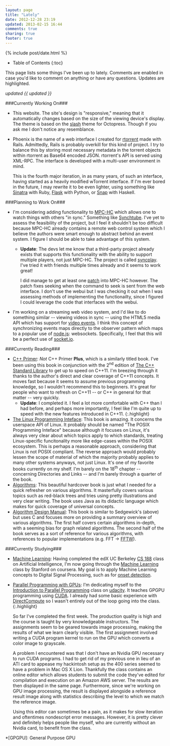 ```yaml
---
layout: page
title: "Lately"
date: 2012-12-28 23:19
updated: 2013-02-15 16:44
comments: true
sharing: true
footer: true
---
```


{% include post/date.html %}

* Table of Contents
{:toc}

This page lists some things I've been up to lately. Comments are enabled in case you'd like to comment on anything or have any questions. Updates are highlighted.

_updated {{ updated }}_

###Currently Working On###

* This website. The site's design is "responsive," meaning that it automatically changes based on the size of the viewing device's display. The theme is based on the [slash](http://zespia.tw/Octopress-Theme-Slash/) theme for Octopress. Though if you ask me I don't notice any resemblance.
* Phoenix is the name of a web interface I created for [rtorrent](https://github.com/rakshasa/rtorrent) made with Rails. Admittedly, Rails is probably overkill for this kind of project. I try to balance this by storing most necessary metadata in the torrent objects within rtorrent as Base64 encoded JSON. rtorrent's API is served using XML-RPC. The interface is developed with a multi-user environment in mind.

    This is the fourth major iteration, in as many years, of such an interface, having started as a heavily modified wTorrent interface. If I'm ever bored in the future, I may rewrite it to be even lighter, using something like [Sinatra](http://www.sinatrarb.com/) with Ruby, [Flask](http://flask.pocoo.org/) with Python, or [Snap](http://snapframework.com/) with Haskell.

###Planning to Work On###

* I'm considering adding functionality to [MPC-HC](http://mpc-hc.sourceforge.net) which allows one to watch things with others "in sync." Something like [Synchtube](http://www.synchtube.com/). I've yet to assess the feasibility of the project, but I feel it shouldn't be too difficult because MPC-HC already contains a remote web control system which I believe the authors were smart enough to abstract behind an event system. I figure I should be able to take advantage of this system.
  * **Update**: The devs let me know that a third-party project already exists that supports this functionality with the ability to support multiple players, not just MPC-HC. The project is called [syncplay](https://github.com/Uriziel/syncplay). I've tried it with friends multiple times already and it seems to work great!

      I did manage to get at least one [patch](https://github.com/mpc-hc/mpc-hc/pull/38) into MPC-HC however. The patch fixes seeking when the command to seek is sent from the web interface. I don't use the webui but I was checking it out when I was assessing methods of implementing the functionailty, since I figured I could leverage the code that interfaces with the webui.
* I'm working on a streaming web video system, and I'd like to do something similar -- viewing videos in sync -- using the HTML5 media API which has support for [video events](http://www.w3.org/2010/05/video/mediaevents.html). I think this concept of synchronizing events maps directly to the observer pattern which maps to a popular use of [node.js](http://nodejs.org/): websockets. Specifically, I feel that this will be a perfect use of [socket.io](http://socket.io/).

###Currently Reading###

* [C++ Primer](http://amzn.com/0321714113): _Not_ C++ Primer **Plus**, which is a similarly titled book. I've been using this book in conjunction with the 2<sup>nd</sup> edition of [The C++ Standard Library](http://amzn.com/0321623215) to get up to speed on C++11. I'm breezing through it thanks to the author's direct and clear coverage of C++11 concepts. It moves fast because it seems to assume previous programming knowledge, so I wouldn't recommend this to beginners. It's great for people who want to refresh on C++11 -- or C++ in general for that matter -- very quickly.
  * **Update**: I completed it. I feel a lot more comfortable with C++ than I had before, and perhaps more importantly, I feel like I'm quite up to speed with the new features introduced in C++11.
  {:.highlight}
* [The Linux Programming Inteface](http://amzn.com/1593272200): This book is amazing. It concerns the userspace API of Linux. It probably should be named "The POSIX Programming Inteface" because although it focuses on Linux, it's always very clear about which topics apply to which standards, treating Linux-specific funcitonality more like edge-cases within the POSIX ecosystem. This is perhaps a reasonable approach, considering that Linux is not POSIX compliant. The reverse approach would probably lessen the scope of material of which the majority probably applies to many other systems anyways, not just Linux. It's one of my favorite books currently on my shelf. I'm barely on the 18<sup>th</sup> chapter -- concerning Directories and Links -- and I'm barely through a quarter of the book.
* [Algorithms](http://amzn.com/032157351X): This beautiful hardcover book is just what I needed for a quick refresher on various algorithms. It masterfully covers various topics such as red-black trees and tries using pretty illustrations and very clear writing. The book uses Java as its didactic language which makes for quick coverage of universal concepts.
* [Algorithm Design Manual](http://amzn.com/1849967202): This book is similar to Sedgewick's (above) but uses C and focuses more on providing a summary overview of various algorithms. The first half covers certain algorithms in-depth, with a seeming bias for graph related algorithms. The second half of the book serves as a sort of reference for various algorithms, with references to popular implementations (e.g. FFT → [FFTW](http://www.fftw.org/)).

###Currently Studying###

* [Machine Learning](https://class.coursera.org/ml-2012-002/lecture/index): Having completed the edX UC Berkeley [CS 188](http://edx.org/ai) class on Artificial Intelligence, I'm now going through the [Machine Learning](https://class.coursera.org/ml-2012-002/lecture/index) class by Stanford on coursera. My goal is to apply Machine Learning concepts to Digital Signal Processing, such as for [onset detection](http://www.cs.usc.edu/research/08-895.pdf).
* [Parallel Programming with GPUs](https://www.udacity.com/course/cs344): I'm dedicating myself to the [Introduction to Parallel Programming](https://www.udacity.com/course/cs344) class on [udacity](https://www.udacity.com). It teaches GPGPU programming using [CUDA](http://en.wikipedia.org/wiki/CUDA). I already had some basic experience with [DirectCompute](http://en.wikipedia.org/wiki/DirectCompute) so I wasn't entirely out of the loop going into the class.
  {:.highlight}

	So far I've completed the first week. The production quality is high and the course is taught by very knowledgeable instructors. The assignments seem to be geared towards image processing, making the results of what we learn clearly visible. The first assignment involved writing a CUDA program kernel to run on the GPU which converts a color image to grayscale.

  A problem I encountered was that I don't have an Nvidia GPU necessary to run CUDA programs. I had to get rid of my previous one in lieu of an ATI card to appease my hackintosh setup as the 400 series seemed to have a problem in Mac OS X Lion. Thankfully the class contains an online editor which allows students to submit the code they've edited for compilation and execution on an Amazon AWS server. The results are then displayed in the same page. Furthermore, since we're working on GPU image processing, the result is displayed alongside a reference result image along with statistics describing the level to which we match the reference image.

  Using this editor can sometimes be a pain, as it makes for slow iteration and oftentimes nondescript error messages. However, it is pretty clever and definitely helps people like myself, who are currently without an Nvidia card, to benefit from the class.

*[GPGPU]: General Purpose GPU

